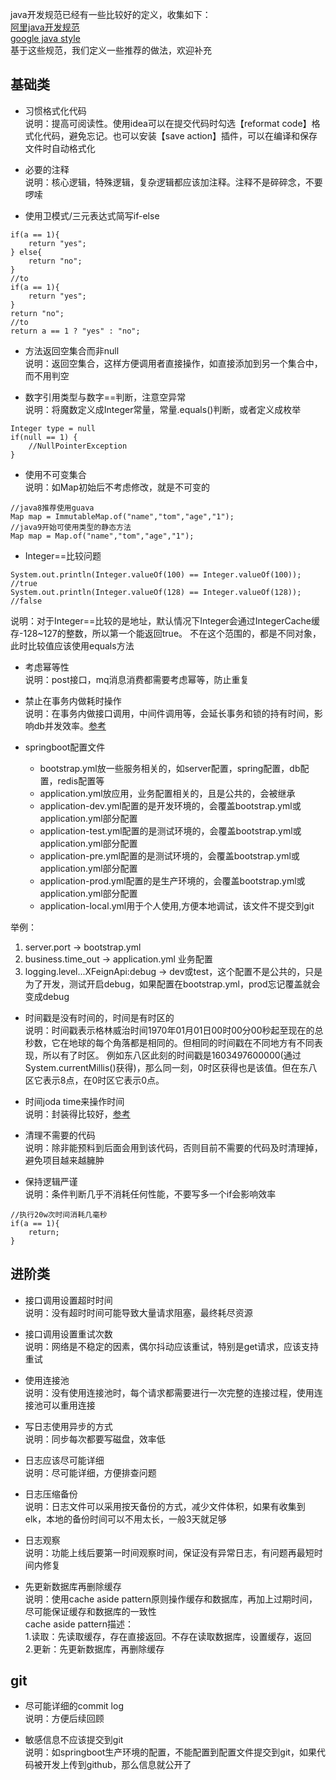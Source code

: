 java开发规范已经有一些比较好的定义，收集如下：  
[阿里java开发规范](https://github.com/alibaba/p3c/blob/master/Java%E5%BC%80%E5%8F%91%E6%89%8B%E5%86%8C%EF%BC%88%E5%B5%A9%E5%B1%B1%E7%89%88%EF%BC%89.pdf)  
[google java style](http://hawstein.com/2014/01/20/google-java-style/)  
基于这些规范，我们定义一些推荐的做法，欢迎补充

## 基础类
- 习惯格式化代码  
说明：提高可阅读性。使用idea可以在提交代码时勾选【reformat code】格式化代码，避免忘记。也可以安装【save action】插件，可以在编译和保存文件时自动格式化

- 必要的注释  
说明：核心逻辑，特殊逻辑，复杂逻辑都应该加注释。注释不是碎碎念，不要啰嗦

- 使用卫模式/三元表达式简写if-else
```
if(a == 1){
    return "yes";
} else{
    return "no";
}
//to
if(a == 1){
    return "yes";
}
return "no";
//to
return a == 1 ? "yes" : "no";
```

- 方法返回空集合而非null  
说明：返回空集合，这样方便调用者直接操作，如直接添加到另一个集合中，而不用判空

- 数字引用类型与数字==判断，注意空异常  
说明：将魔数定义成Integer常量，常量.equals()判断，或者定义成枚举  
```
Integer type = null
if(null == 1) {
    //NullPointerException
}
```

- 使用不可变集合    
说明：如Map初始后不考虑修改，就是不可变的
```
//java8推荐使用guava
Map map = ImmutableMap.of("name","tom","age","1");
//java9开始可使用类型的静态方法
Map map = Map.of("name","tom","age","1");
```

- Integer==比较问题
```
System.out.println(Integer.valueOf(100) == Integer.valueOf(100)); //true
System.out.println(Integer.valueOf(128) == Integer.valueOf(128)); //false
```
说明：对于Integer==比较的是地址，默认情况下Integer会通过IntegerCache缓存-128~127的整数，所以第一个能返回true。
不在这个范围的，都是不同对象，此时比较值应该使用equals方法

- 考虑幂等性  
说明：post接口，mq消息消费都需要考虑幂等，防止重复

- 禁止在事务内做耗时操作  
说明：在事务内做接口调用，中间件调用等，会延长事务和锁的持有时间，影响db并发效率。[参考](https://github.com/jmilktea/jmilktea/blob/master/%E8%AE%BE%E8%AE%A1/%E5%88%86%E5%B1%82%E8%AE%BE%E8%AE%A1.md)  

- springboot配置文件   
    - bootstrap.yml放一些服务相关的，如server配置，spring配置，db配置，redis配置等
    - application.yml放应用，业务配置相关的，且是公共的，会被继承
    - application-dev.yml配置的是开发环境的，会覆盖bootstrap.yml或application.yml部分配置
    - application-test.yml配置的是测试环境的，会覆盖bootstrap.yml或application.yml部分配置
    - application-pre.yml配置的是测试环境的，会覆盖bootstrap.yml或application.yml部分配置
    - application-prod.yml配置的是生产环境的，会覆盖bootstrap.yml或application.yml部分配置
    - application-local.yml用于个人使用,方便本地调试，该文件不提交到git
    
举例：  
1. server.port -> bootstrap.yml
2. business.time_out -> application.yml 业务配置  
3. logging.level...XFeignApi:debug -> dev或test，这个配置不是公共的，只是为了开发，测试开启debug，如果配置在bootstrap.yml，prod忘记覆盖就会变成debug 

- 时间戳是没有时间的，时间是有时区的  
说明：时间戳表示格林威治时间1970年01月01日00时00分00秒起至现在的总秒数，它在地球的每个角落都是相同的。但相同的时间戳在不同地方有不同表现，所以有了时区。
例如东八区此刻的时间戳是1603497600000(通过System.currentMillis()获得)，那么同一刻，0时区获得也是该值。但在东八区它表示8点，在0时区它表示0点。

- 时间joda time来操作时间  
说明：封装得比较好，[参考](https://github.com/JodaOrg/joda-time)  

- 清理不需要的代码  
说明：除非能预料到后面会用到该代码，否则目前不需要的代码及时清理掉，避免项目越来越臃肿

- 保持逻辑严谨  
说明：条件判断几乎不消耗任何性能，不要写多一个if会影响效率   
```
//执行20w次时间消耗几毫秒
if(a == 1){
    return;
}
```

## 进阶类
- 接口调用设置超时时间  
说明：没有超时时间可能导致大量请求阻塞，最终耗尽资源

- 接口调用设置重试次数  
说明：网络是不稳定的因素，偶尔抖动应该重试，特别是get请求，应该支持重试    

- 使用连接池  
说明：没有使用连接池时，每个请求都需要进行一次完整的连接过程，使用连接池可以重用连接  

- 写日志使用异步的方式  
说明：同步每次都要写磁盘，效率低  

- 日志应该尽可能详细  
说明：尽可能详细，方便排查问题  

- 日志压缩备份  
说明：日志文件可以采用按天备份的方式，减少文件体积，如果有收集到elk，本地的备份时间可以不用太长，一般3天就足够

- 日志观察  
说明：功能上线后要第一时间观察时间，保证没有异常日志，有问题再最短时间内修复

- 先更新数据库再删除缓存  
说明：使用cache aside pattern原则操作缓存和数据库，再加上过期时间，尽可能保证缓存和数据库的一致性  
cache aside pattern描述：  
1.读取：先读取缓存，存在直接返回。不存在读取数据库，设置缓存，返回  
2.更新：先更新数据库，再删除缓存  

## git
- 尽可能详细的commit log  
说明：方便后续回顾  

- 敏感信息不应该提交到git  
说明：如springboot生产环境的配置，不能配置到配置文件提交到git，如果代码被开发上传到github，那么信息就公开了





